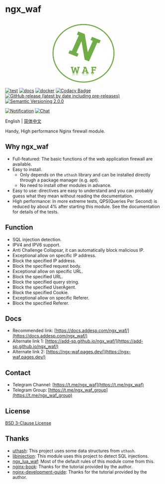 # ngx_waf

<p align="center">
    <img src="https://raw.githubusercontent.com/ADD-SP/ngx_waf/master/logo.png" width=200 height=200/>
</p>

[![test](https://github.com/ADD-SP/ngx_waf/workflows/test/badge.svg)](https://github.com/ADD-SP/ngx_waf/actions?query=workflow%3Atest)
[![docs](https://github.com/ADD-SP/ngx_waf/actions/workflows/docs.yml/badge.svg)](https://docs.addesp.com/ngx_waf/)
[![docker](https://github.com/ADD-SP/ngx_waf/actions/workflows/docker.yml/badge.svg)](https://github.com/ADD-SP/ngx_waf/actions/workflows/docker.yml)
[![Codacy Badge](https://app.codacy.com/project/badge/Grade/aebcf93b4b7a4b4b800ceb962479ee3a?branch=master)](https://www.codacy.com/gh/ADD-SP/ngx_waf/dashboard?utm_source=github.com&amp;utm_medium=referral&amp;utm_content=ADD-SP/ngx_waf&amp;utm_campaign=Badge_Grade)
[![GitHub release (latest by date including pre-releases)](https://img.shields.io/github/v/release/ADD-SP/ngx_waf?include_prereleases)](https://github.com/ADD-SP/ngx_waf/releases)
[![Semantic Versioning 2.0.0](https://img.shields.io/badge/Semantic%20Versioning-2.0.0-blue)](https://semver.org/)

[![Notification](https://img.shields.io/badge/Notification-Telegram%20Channel-blue)](https://t.me/ngx_waf)
[![Chat](https://img.shields.io/badge/Chat-Telegram%20Group-blue)](https://t.me/ngx_waf_group)

English | [简体中文](README-ZH-CN.md)

Handy, High performance Nginx firewall module.

## Why ngx_waf

* Full-featured: The basic functions of the web application firewall are available.
* Easy to install.
    * Only depends on the `uthash` library and can be installed directly through a package manager (e.g. apt).
    * No need to install other modules in advance.
* Easy to use: directives are easy to understand and you can probably guess what they mean without reading the documentation.
* High performance: In more extreme tests, QPS(Queries Per Second) is reduced by about 4% after starting this module. See the documentation for details of the tests.

## Function

* SQL injection detection.
* IPV4 and IPV6 support.
* Anti Challenge Collapsar, it can automatically block malicious IP.
* Exceptional allow on specific IP address.
* Block the specified IP address.
* Block the specified request body.
* Exceptional allow on specific URL.
* Block the specified URL.
* Block the specified query string.
* Block the specified UserAgent.
* Block the specified Cookie.
* Exceptional allow on specific Referer.
* Block the specified Referer.

## Docs

* Recommended link: [https://docs.addesp.com/ngx_waf/](https://docs.addesp.com/ngx_waf/)
* Alternate link 1: [https://add-sp.github.io/ngx_waf/](https://add-sp.github.io/ngx_waf/)
* Alternate link 2: [https://ngx-waf.pages.dev/](https://ngx-waf.pages.dev/)

## Contact

* Telegram Channel: [https://t.me/ngx_waf](https://t.me/ngx_waf)
* Telegram Group: [https://t.me/ngx_waf_group](https://t.me/ngx_waf_group)

## License

[BSD 3-Clause License](LICENSE)

## Thanks

* [uthash](https://github.com/troydhanson/uthash): This project uses some data structures from `uthash`.
* [libinjection](https://github.com/client9/libinjection): This module uses this project to detect SQL injections.
* [ngx_lua_waf](https://github.com/loveshell/ngx_lua_waf): Most of the default rules of this module come from this.
* [nginx-book](https://github.com/taobao/nginx-book): Thanks for the tutorial provided by the author.
* [nginx-development-guide](https://github.com/baishancloud/nginx-development-guide): Thanks for the tutorial provided by the author.

